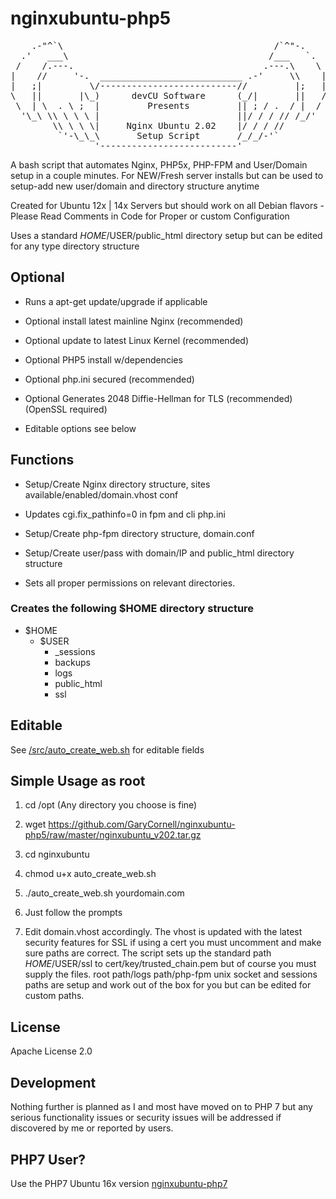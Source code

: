 # nginxubuntu-php5

<pre>
    .-"^`\                                        /`^"-.
  .'   ___\                                      /___   `.
 /    /.---.                                    .---.\    \
|    //     '-.  ___________________________ .-'     \\    |
|   ;|         \/--------------------------//         |;   |
\   ||       |\_)      devCU Software      (_/|       ||   /
 \  | \  . \ ;  |         Presents         || ; / .  / |  /
  '\_\ \\ \ \ \ |                          ||/ / / // /_/'
        \\ \ \ \|     Nginx Ubuntu 2.02    |/ / / //
         `'-\_\_\       Setup Script       /_/_/-'`
                '--------------------------'
</pre>

A bash script that automates Nginx, PHP5x,  PHP-FPM and User/Domain setup in a couple minutes. For NEW/Fresh server installs but can be used to setup-add new user/domain and directory structure anytime

Created for Ubuntu 12x | 14x Servers but should work on all Debian flavors - Please Read Comments in Code for Proper or custom Configuration

Uses a standard $HOME/$USER/public_html directory setup but can be edited for any type directory structure

## Optional

- Runs a apt-get update/upgrade if applicable

- Optional install latest mainline Nginx (recommended)

- Optional update to latest Linux Kernel (recommended)

- Optional PHP5 install w/dependencies

- Optional php.ini secured (recommended)

- Optional Generates 2048 Diffie-Hellman for TLS (recommended)(OpenSSL required)

- Editable options see below

## Functions

- Setup/Create Nginx directory structure, sites available/enabled/domain.vhost conf

- Updates cgi.fix_pathinfo=0 in fpm and cli php.ini

- Setup/Create php-fpm directory structure, domain.conf

- Setup/Create user/pass with domain/IP and public_html directory structure

- Sets all proper permissions on relevant directories.


### Creates the following $HOME directory structure

- $HOME
    - $USER
        - _sessions
        - backups
        - logs
        - public_html
        - ssl
        
        
## Editable

See [/src/auto_create_web.sh](https://github.com/GaryCornell/nginxubuntu-php5/blob/master/src/auto_create_web.sh) for editable fields

## Simple Usage as root

1. cd /opt  (Any directory you choose is fine)

2. wget https://github.com/GaryCornell/nginxubuntu-php5/raw/master/nginxubuntu_v202.tar.gz

3. cd nginxubuntu

4. chmod u+x auto_create_web.sh

5. ./auto_create_web.sh yourdomain.com

6. Just follow the prompts

7. Edit domain.vhost accordingly. The vhost is updated with the latest security features for SSL if using a cert you must uncomment and make sure paths are correct. The script sets up the standard path $HOME/$USER/ssl to cert/key/trusted_chain.pem but of course you must supply the files. root path/logs path/php-fpm unix socket and sessions paths are setup and work out of the box for you but can be edited for custom paths.

## License

Apache License 2.0

## Development

Nothing further is planned as I and most have moved on to PHP 7 but any serious functionality issues or security issues will be addressed if discovered by me or reported by users.

## PHP7 User?

Use the PHP7 Ubuntu 16x version [nginxubuntu-php7](https://github.com/GaryCornell/nginxubuntu-php7)
